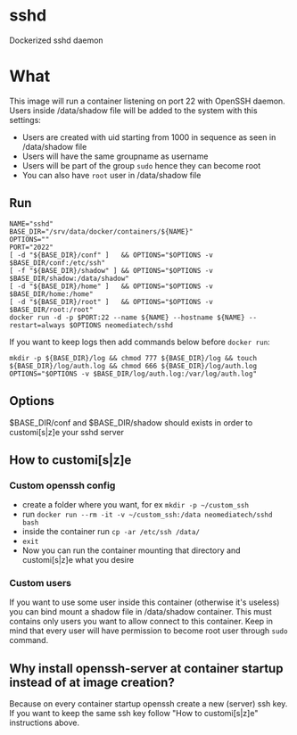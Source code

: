 # sshd
Dockerized sshd daemon

# What
This image will run a container listening on port 22 with OpenSSH daemon.
Users inside /data/shadow file will be added to the system with this settings:
- Users are created with uid starting from 1000 in sequence as seen in /data/shadow file
- Users will have the same groupname as username
- Users will be part of the group `sudo` hence they can become root
- You can also have `root` user in /data/shadow file

## Run
```
NAME="sshd"
BASE_DIR="/srv/data/docker/containers/${NAME}"
OPTIONS=""
PORT="2022"
[ -d "${BASE_DIR}/conf" ]   && OPTIONS="$OPTIONS -v $BASE_DIR/conf:/etc/ssh"
[ -f "${BASE_DIR}/shadow" ] && OPTIONS="$OPTIONS -v $BASE_DIR/shadow:/data/shadow"
[ -d "${BASE_DIR}/home" ]   && OPTIONS="$OPTIONS -v $BASE_DIR/home:/home"
[ -d "${BASE_DIR}/root" ]   && OPTIONS="$OPTIONS -v $BASE_DIR/root:/root"
docker run -d -p $PORT:22 --name ${NAME} --hostname ${NAME} --restart=always $OPTIONS neomediatech/sshd
```
If you want to keep logs then add commands below before `docker run`:
```
mkdir -p ${BASE_DIR}/log && chmod 777 ${BASE_DIR}/log && touch ${BASE_DIR}/log/auth.log && chmod 666 ${BASE_DIR}/log/auth.log
OPTIONS="$OPTIONS -v $BASE_DIR/log/auth.log:/var/log/auth.log"
```
## Options
$BASE_DIR/conf and $BASE_DIR/shadow should exists in order to customi[s|z]e your sshd server

## How to customi[s|z]e
### Custom openssh config
- create a folder where you want, for ex `mkdir -p ~/custom_ssh`
- run `docker run --rm -it -v ~/custom_ssh:/data neomediatech/sshd bash`
- inside the container run `cp -ar /etc/ssh /data/`
- `exit`
- Now you can run the container mounting that directory and customi[s|z]e what you desire
### Custom users
If you want to use some user inside this container (otherwise it's useless) you can bind mount a shadow file in /data/shadow container. This must contains only users you want to allow connect to this container. Keep in mind that every user will have permission to become root user through `sudo` command.

## Why install openssh-server at container startup instead of at image creation?
Because on every container startup openssh create a new (server) ssh key. If you want to keep the same ssh key follow "How to customi[s|z]e" instructions above.

